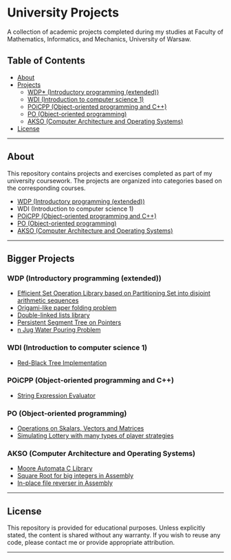 # University Projects

A collection of academic projects completed during my studies at
Faculty of Mathematics, Informatics, and Mechanics, University of Warsaw.

## Table of Contents

- [About](#about)
- [Projects](#projects)
  - [WDP* (Introductory programming (extended))](#wdp-introductory-programming-extended)
  - [WDI (Introduction to computer science 1)](#wdi-introduction-to-computer-science-1)
  - [POiCPP (Object-oriented programming and C++)](#poicpp-object-oriented-programming-and-c)
  - [PO (Object-oriented programming)](#po-object-oriented-programming)
  - [AKSO (Computer Architecture and Operating Systems)](#akso-computer-architecture-and-operating-systems)
- [License](#license)

---

## About

This repository contains projects and exercises completed as part of my university coursework. The projects are organized into categories based on the corresponding courses.
 - [WDP (Introductory programming (extended))](https://informatorects.uw.edu.pl/en/courses/view?prz_kod=1000-211bWPI)
 - WDI (Introduction to computer science 1)
 - [POiCPP (Object-oriented programming and C++)](https://informatorects.uw.edu.pl/en/courses/view?prz_kod=1000-135POC)
 - [PO (Object-oriented programming)](https://informatorects.uw.edu.pl/en/courses/view?prz_kod=1000-212cPO)
 - [AKSO (Computer Architecture and Operating Systems)](https://informatorects.uw.edu.pl/pl/courses/view?prz_kod=1000-212bAKSO)

---

## Bigger Projects

### WDP (Introductory programming (extended))
 - [Efficient Set Operation Library based on Partitioning Set into disjoint arithmetic sequences](/WDP/lab3/)
 - [Origami-like paper folding problem](/WDP/lab5/)
 - [Double-linked lists library](/WDP/lab6/)
 - [Persistent Segment Tree on Pointers](/WDP/lab7/)
 - [n Jug Water Pouring Problem](/WDP/lab8/)

### WDI (Introduction to computer science 1)
 - [Red-Black Tree Implementation](/WDI/redblacktree)

### POiCPP (Object-oriented programming and C++)
 - [String Expression Evaluator](/POiCPP/projektZal/)

### PO (Object-oriented programming)
 - [Operations on Skalars, Vectors and Matrices](/PO/zad1/wycinanki/)
 - [Simulating Lottery with many types of player strategies](/PO/zad2/totolotek/)

### AKSO (Computer Architecture and Operating Systems)
 - [Moore Automata C Library](/AKSO/zad1/)
 - [Square Root for big integers in Assembly](/AKSO/zad2/)
 - [In-place file reverser in Assembly](/AKSO/zad3/)

---

## License

This repository is provided for educational purposes. Unless explicitly stated, the content is shared without any warranty.
If you wish to reuse any code, please contact me or provide appropriate attribution.

---
